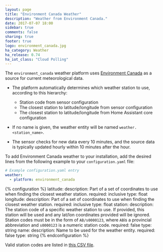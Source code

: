 ```yaml
---
layout: page
title: "Environment Canada Weather"
description: "Weather from Environment Canada."
date: 2017-07-07 18:00
sidebar: true
comments: false
sharing: true
footer: true
logo: environment_canada.jpg
ha_category: Weather
ha_release: 0.74
ha_iot_class: "Cloud Polling"
---
```


The `environment_canada` weather platform uses [Environment Canada](https://weather.gc.ca/mainmenu/weather_menu_e.html) as a source for current meteorological data.

- The platform automatically determines which weather station to use, according to this hierarchy:
  - Station code from sensor configuration
  - The closest station to latitude/longitude from sensor configuration
  - The closest station to latitude/longitude from Home Assistant core configuration

- If no name is given, the weather entity will be named `weather.<station_name>`.
- The sensor checks for new data every 10 minutes, and the source data is typically updated hourly within 10 minutes after the hour.

To add Environment Canada weather to your installation, add the desired lines from the following example to your `configuration.yaml` file:

```yaml
# Example configuration.yaml entry
weather:
  - platform: environment_canada
```

{% configuration %}
latitude:
  description: Part of a set of coordinates to use when finding the closest weather station.
  required: inclusive
  type: float
longitude:
  description: Part of a set of coordinates to use when finding the closest weather station.
  required: inclusive
  type: float
station: 
  description: The station code of a specific weather station to use. If provided, this station will be used and any lat/lon coordinates provided will be ignored. Station codes must be in the form of `AB/s0000123`, where `AB`is a provincial abbreviation and `s0000123` is a numeric station code. 
  required: false
  type: string
name:
  description: Name to be used for the weather entity.
  required: false
  type: string
{% endconfiguration %}

Valid station codes are listed in [this CSV file](http://dd.weatheroffice.ec.gc.ca/citypage_weather/docs/site_list_towns_en.csv).
